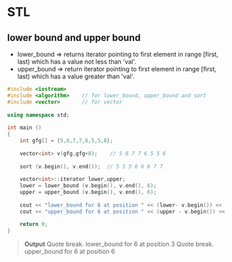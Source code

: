 # STL

## lower bound and upper bound

* lower_bound => returns iterator pointing to first element in range [first, last) which has a value not less than 'val'.
* upper_bound => return iterator pointing to first element in range [first, last) which has a value greater than 'val'. 

```c++
#include <iostream> 
#include <algorithm>    // for lower_bound, upper_bound and sort 
#include <vector>       // for vector 
  
using namespace std; 
  
int main () 
{ 
    int gfg[] = {5,6,7,7,6,5,5,6}; 
      
    vector<int> v(gfg,gfg+8);    // 5 6 7 7 6 5 5 6 
  
    sort (v.begin(), v.end());  // 5 5 5 6 6 6 7 7 
  
    vector<int>::iterator lower,upper; 
    lower = lower_bound (v.begin(), v.end(), 6);  
    upper = upper_bound (v.begin(), v.end(), 6);  
  
    cout << "lower_bound for 6 at position " << (lower- v.begin()) << '\n'; 
    cout << "upper_bound for 6 at position " << (upper - v.begin()) << '\n'; 
  
    return 0; 
} 
```

> **Output**
Quote break.
> lower_bound for 6 at position 3
Quote break.
> upper_bound for 6 at position 6